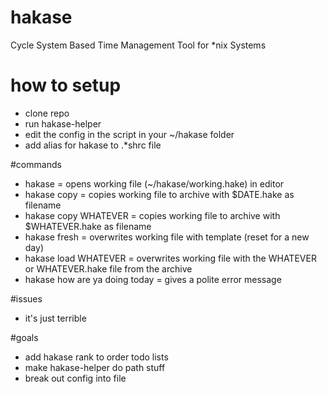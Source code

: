 # hakase
Cycle System Based Time Management Tool for *nix Systems

# how to setup
* clone repo
* run hakase-helper
* edit the config in the script in your ~/hakase folder
* add alias for hakase to .*shrc file

#commands
* hakase = opens working file (~/hakase/working.hake) in editor
* hakase copy = copies working file to archive with $DATE.hake as filename
* hakase copy WHATEVER = copies working file to archive with $WHATEVER.hake as filename
* hakase fresh = overwrites working file with template (reset for a new day)
* hakase load WHATEVER = overwrites working file with the WHATEVER or WHATEVER.hake file from the archive
* hakase how are ya doing today = gives a polite error message

#issues
* it's just terrible

#goals
* add hakase rank to order todo lists
* make hakase-helper do path stuff
* break out config into file
